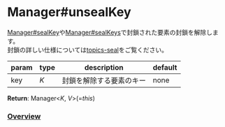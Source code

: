# Manager#unsealKey
[Manager#sealKey](https://github.com/Mametaro-discord/DataManager/blob/docs/Manager/methods/sealKey.md)や[Manager#sealKeys](https://github.com/Mametaro-discord/DataManager/blob/docs/Manager/methods/sealKeys.md)で封鎖された要素の封鎖を解除します。  
封鎖の詳しい仕様については[topics-seal](https://github.com/Mametaro-discord/DataManager/blob/docs/Manager/topics/seal.md)をご覧ください。  
  
**param**|**type**|**description**|**default**  
---|---|---|---  
key|*K*|封鎖を解除する要素のキー|none  
  
**Return**: Manager\<*K*, *V*\>(=*this*)  
  
### [Overview](https://github.com/Mametaro-discord/DataManager/blob/docs/Manager/overview.md)